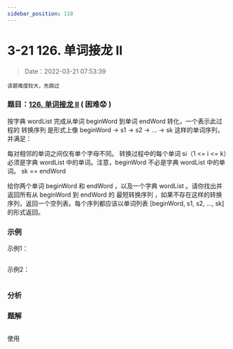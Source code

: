 ```yaml
---
sidebar_position: 110
---
```


# 3-21 126. 单词接龙 II

> Date：2022-03-21 07:53:39

`该题难度较大，先跳过`

### 题目：[126. 单词接龙 II](https://leetcode-cn.com/problems/word-ladder-ii/)  ( 困难:worried: ) 

按字典 wordList 完成从单词 beginWord 到单词 endWord 转化，一个表示此过程的 转换序列 是形式上像 beginWord -> s1 -> s2 -> ... -> sk 这样的单词序列，并满足：

每对相邻的单词之间仅有单个字母不同。
转换过程中的每个单词 si（1 <= i <= k）必须是字典 wordList 中的单词。注意，beginWord 不必是字典 wordList 中的单词。
sk == endWord

给你两个单词 beginWord 和 endWord ，以及一个字典 wordList 。请你找出并返回所有从 beginWord 到 endWord 的 最短转换序列 ，如果不存在这样的转换序列，返回一个空列表。每个序列都应该以单词列表 [beginWord, s1, s2, ..., sk] 的形式返回。

### 示例

示例1：

```ts

```

示例2：

```ts

```

### 分析



### 题解

```ts

```

使用

```ts

```

